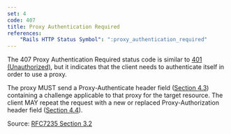 ```yaml
---
set: 4
code: 407
title: Proxy Authentication Required
references:
    "Rails HTTP Status Symbol": ":proxy_authentication_required"
---
```


The 407 Proxy Authentication Required status code is similar to
[401 (Unauthorized)](/401), but it indicates that the client needs to
authenticate itself in order to use a proxy.

The proxy MUST send a Proxy-Authenticate header field ([Section 4.3][2])
containing a challenge applicable to that proxy for the target resource.
The client MAY repeat the request with a new or replaced Proxy-Authorization
header field ([Section 4.4][3]).

Source: [RFC7235 Section 3.2][1]

[1]: <http://tools.ietf.org/html/rfc7235#section-3.2>
[2]: <http://tools.ietf.org/html/rfc7235#section-4.3>
[3]: <http://tools.ietf.org/html/rfc7235#section-4.4>